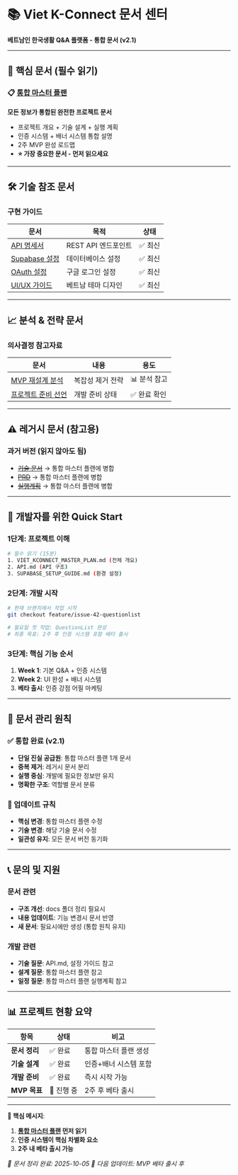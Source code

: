 # 📚 Viet K-Connect 문서 센터

**베트남인 한국생활 Q&A 플랫폼 - 통합 문서 (v2.1)**

---

## 🎯 핵심 문서 (필수 읽기)

### 📋 [통합 마스터 플랜](VIET_KCONNECT_MASTER_PLAN.md)
**모든 정보가 통합된 완전한 프로젝트 문서**
- 프로젝트 개요 + 기술 설계 + 실행 계획
- 인증 시스템 + 배너 시스템 통합 설명
- 2주 MVP 완성 로드맵
- **⭐ 가장 중요한 문서 - 먼저 읽으세요**

---

## 🛠️ 기술 참조 문서

### 구현 가이드
| 문서 | 목적 | 상태 |
|------|------|------|
| [API 명세서](API.md) | REST API 엔드포인트 | ✅ 최신 |
| [Supabase 설정](SUPABASE_SETUP_GUIDE.md) | 데이터베이스 설정 | ✅ 최신 |
| [OAuth 설정](SUPABASE_OAUTH_SETUP_GUIDE.md) | 구글 로그인 설정 | ✅ 최신 |
| [UI/UX 가이드](Ui%20Ux%20Design.md) | 베트남 테마 디자인 | ✅ 최신 |

---

## 📈 분석 & 전략 문서

### 의사결정 참고자료
| 문서 | 내용 | 용도 |
|------|------|------|
| [MVP 재설계 분석](MVP_REDESIGN_ANALYSIS.md) | 복잡성 제거 전략 | 📊 분석 참고 |
| [프로젝트 준비 선언](PROJECT_READY_DECLARATION.md) | 개발 준비 상태 | ✅ 완료 확인 |

---

## ⚠️ 레거시 문서 (참고용)

### 과거 버전 (읽지 않아도 됨)
- ~~[기술 문서](TECHNICAL_DOCS.md)~~ → 통합 마스터 플랜에 병합
- ~~[PRD](PRD_VIET_KCONNECT_2025.md)~~ → 통합 마스터 플랜에 병합
- ~~[실행계획](COMPREHENSIVE_EXECUTION_PLAN.md)~~ → 통합 마스터 플랜에 병합

---

## 🚀 개발자를 위한 Quick Start

### 1단계: 프로젝트 이해
```bash
# 필수 읽기 (15분)
1. VIET_KCONNECT_MASTER_PLAN.md (전체 개요)
2. API.md (API 구조)
3. SUPABASE_SETUP_GUIDE.md (환경 설정)
```

### 2단계: 개발 시작
```bash
# 현재 브랜치에서 작업 시작
git checkout feature/issue-42-questionlist

# 월요일 첫 작업: QuestionList 완성
# 최종 목표: 2주 후 인증 시스템 포함 베타 출시
```

### 3단계: 핵심 기능 순서
1. **Week 1**: 기본 Q&A + 인증 시스템
2. **Week 2**: UI 완성 + 배너 시스템
3. **베타 출시**: 인증 강점 어필 마케팅

---

## 🎯 문서 관리 원칙

### ✅ 통합 완료 (v2.1)
- **단일 진실 공급원**: 통합 마스터 플랜 1개 문서
- **중복 제거**: 레거시 문서 분리
- **실행 중심**: 개발에 필요한 정보만 유지
- **명확한 구조**: 역할별 문서 분류

### 📝 업데이트 규칙
- **핵심 변경**: 통합 마스터 플랜 수정
- **기술 변경**: 해당 기술 문서 수정
- **일관성 유지**: 모든 문서 버전 동기화

---

## 📞 문의 및 지원

### 문서 관련
- **구조 개선**: docs 폴더 정리 필요시
- **내용 업데이트**: 기능 변경시 문서 반영
- **새 문서**: 필요시에만 생성 (통합 원칙 유지)

### 개발 관련
- **기술 질문**: API.md, 설정 가이드 참고
- **설계 질문**: 통합 마스터 플랜 참고
- **일정 질문**: 통합 마스터 플랜 실행계획 참고

---

## 📊 프로젝트 현황 요약

| 항목 | 상태 | 비고 |
|------|------|------|
| **문서 정리** | ✅ 완료 | 통합 마스터 플랜 생성 |
| **기술 설계** | ✅ 완료 | 인증+배너 시스템 포함 |
| **개발 준비** | ✅ 완료 | 즉시 시작 가능 |
| **MVP 목표** | 🎯 진행 중 | 2주 후 베타 출시 |

---

**🎯 핵심 메시지**:
1. **[통합 마스터 플랜](VIET_KCONNECT_MASTER_PLAN.md) 먼저 읽기**
2. **인증 시스템이 핵심 차별화 요소**
3. **2주 내 베타 출시 가능**

*📅 문서 정리 완료: 2025-10-05*
*🔄 다음 업데이트: MVP 베타 출시 후*